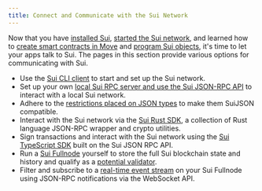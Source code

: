 ```yaml
---
title: Connect and Communicate with the Sui Network
---
```


Now that you have [installed Sui](install.md), [started the Sui network](cli-client.md), and learned how to [create smart contracts in Move](move/index.md) and [program Sui objects](programming-with-objects/index.md), it's time to let your apps talk to Sui. The pages in this section provide various options for communicating with Sui.

* Use the [Sui CLI client](cli-client.md) to start and set up the Sui network.
* Set up your own [local Sui RPC server and use the Sui JSON-RPC API](json-rpc.md) to interact with a local Sui network.
* Adhere to the [restrictions placed on JSON types](sui-json.md) to make them SuiJSON compatible.
* Interact with the Sui network via the [Sui Rust SDK](rust-sdk.md), a collection of Rust language JSON-RPC wrapper and crypto utilities.
* Sign transactions and interact with the Sui network using the [Sui TypeScript SDK](https://github.com/MystenLabs/sui/tree/main/sdk/typescript) built on the Sui JSON RPC API.
* Run a [Sui Fullnode](fullnode.md) yourself to store the full Sui blockchain state and history and qualify as a [potential validator](https://sui.io/resources-sui/validator-registration-open/).
* Filter and subscribe to a [real-time event stream](pubsub.md) on your Sui Fullnode using JSON-RPC notifications via the WebSocket API.
